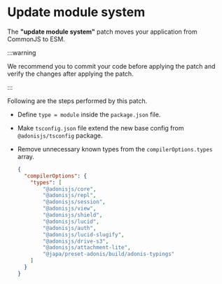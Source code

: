 # Update module system

The **"update module system"** patch moves your application from CommonJS to ESM.


:::warning

We recommend you to commit your code before applying the patch and verify the changes after applying the patch.


:::


Following are the steps performed by this patch.

- Define `type = module` inside the `package.json` file.
- Make `tsconfig.json` file extend the new base config from `@adonisjs/tsconfig` package.
- Remove unnecessary known types from the `compilerOptions.types` array.
    
    ```json
    {
      "compilerOptions": {
        "types": [
            "@adonisjs/core",
            "@adonisjs/repl",
            "@adonisjs/session",
            "@adonisjs/view",
            "@adonisjs/shield",
            "@adonisjs/lucid",
            "@adonisjs/auth",
            "@adonisjs/lucid-slugify",
            "@adonisjs/drive-s3",
            "@adonisjs/attachment-lite",
            "@japa/preset-adonis/build/adonis-typings"
        ]
      }
    }
    ```
    